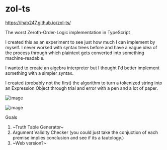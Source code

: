 # zol-ts

https://ihab247.github.io/zol-ts/

The worst Zeroth-Order-Logic implementation in TypeScript

I created this as an experiment to see just how much I can implement by myself.  I never worked with syntax trees before and have a vague idea of the process through which plaintext gets converted into something machine-readable.

I wanted to create an algebra interpreter but I thought I'd better implement something with a simpler syntax.

I created (probably not the first) the algorithm to turn a tokenized string into an Expression Object through trial and error with a pen and a lot of paper.

![image](https://user-images.githubusercontent.com/77368058/186716227-fdb742b5-1ac4-4bb2-9f66-8d34fa051d29.png)

![image](https://user-images.githubusercontent.com/77368058/186716404-6ea5359e-413b-42ec-8e30-38966038b767.png)

Goals
1. ~Truth Table Generator~
2. Argument Validity Checker (you could just take the conjuction of each premise implies conclusion and see if its a tautology.)
3. ~Web version?~
